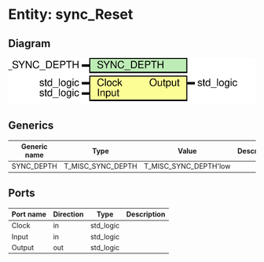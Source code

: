 # Entity: sync_Reset
## Diagram
![Diagram](sync_Reset.svg "Diagram")
## Generics
| Generic name | Type              | Value                 | Description |
| ------------ | ----------------- | --------------------- | ----------- |
| SYNC_DEPTH   | T_MISC_SYNC_DEPTH | T_MISC_SYNC_DEPTH'low |             |
## Ports
| Port name | Direction | Type      | Description |
| --------- | --------- | --------- | ----------- |
| Clock     | in        | std_logic |             |
| Input     | in        | std_logic |             |
| Output    | out       | std_logic |             |
